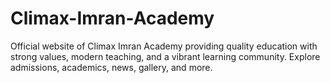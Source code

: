 # Climax-Imran-Academy
Official website of Climax Imran Academy providing quality education with strong values, modern teaching, and a vibrant learning community. Explore admissions, academics, news, gallery, and more.
